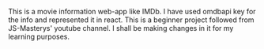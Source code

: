 This is a movie information web-app like IMDb. I have used omdbapi key for the info and represented it in react. This is a beginner project followed from JS-Masterys' youtube channel. I shall be making changes in it for my learning purposes.